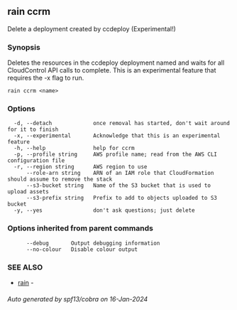 ## rain ccrm

Delete a deployment created by ccdeploy (Experimental!)

### Synopsis

Deletes the resources in the ccdeploy deployment named <name> and waits for all CloudControl API calls to complete. This is an experimental feature that requires the -x flag to run.

```
rain ccrm <name>
```

### Options

```
  -d, --detach             once removal has started, don't wait around for it to finish
  -x, --experimental       Acknowledge that this is an experimental feature
  -h, --help               help for ccrm
  -p, --profile string     AWS profile name; read from the AWS CLI configuration file
  -r, --region string      AWS region to use
      --role-arn string    ARN of an IAM role that CloudFormation should assume to remove the stack
      --s3-bucket string   Name of the S3 bucket that is used to upload assets
      --s3-prefix string   Prefix to add to objects uploaded to S3 bucket
  -y, --yes                don't ask questions; just delete
```

### Options inherited from parent commands

```
      --debug       Output debugging information
      --no-colour   Disable colour output
```

### SEE ALSO

* [rain](index.md)	 - 

###### Auto generated by spf13/cobra on 16-Jan-2024
